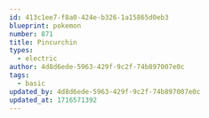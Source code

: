 ```yaml
---
id: 413c1ee7-f8a0-424e-b326-1a15865d0eb3
blueprint: pokemon
number: 871
title: Pincurchin
types:
  - electric
author: 4d8d6ede-5963-429f-9c2f-74b897007e0c
tags:
  - basic
updated_by: 4d8d6ede-5963-429f-9c2f-74b897007e0c
updated_at: 1716571392
---
```

